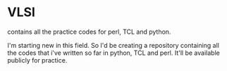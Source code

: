 # VLSI
contains all the practice codes for perl, TCL and python.

I'm starting new in this field. So I'd be creating a repository containing all the codes that i've written so far in python, TCL and perl. 
It'll be available publicly for practice.
